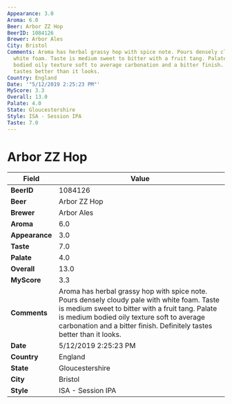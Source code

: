 ```yaml
---
Appearance: 3.0
Aroma: 6.0
Beer: Arbor ZZ Hop
BeerID: 1084126
Brewer: Arbor Ales
City: Bristol
Comments: Aroma has herbal grassy hop with spice note. Pours densely cloudy pale with
  white foam. Taste is medium sweet to bitter with a fruit tang. Palate is medium
  bodied oily texture soft to average carbonation and a bitter finish. Definitely
  tastes better than it looks.
Country: England
Date: '"5/12/2019 2:25:23 PM"'
MyScore: 3.3
Overall: 13.0
Palate: 4.0
State: Gloucestershire
Style: ISA - Session IPA
Taste: 7.0
---
```


# Arbor ZZ Hop

| Field         | Value |
|---------------|-------|
| **BeerID** | 1084126 |
| **Beer** | Arbor ZZ Hop |
| **Brewer** | Arbor Ales |
| **Aroma** | 6.0 |
| **Appearance** | 3.0 |
| **Taste** | 7.0 |
| **Palate** | 4.0 |
| **Overall** | 13.0 |
| **MyScore** | 3.3 |
| **Comments** | Aroma has herbal grassy hop with spice note. Pours densely cloudy pale with white foam. Taste is medium sweet to bitter with a fruit tang. Palate is medium bodied oily texture soft to average carbonation and a bitter finish. Definitely tastes better than it looks. |
| **Date** | 5/12/2019 2:25:23 PM |
| **Country** | England |
| **State** | Gloucestershire |
| **City** | Bristol |
| **Style** | ISA - Session IPA |
